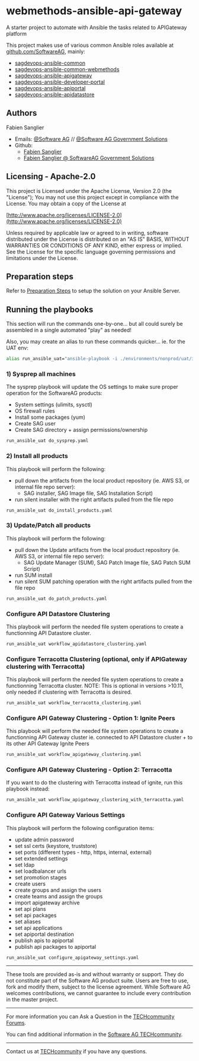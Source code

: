 webmethods-ansible-api-gateway
=========================================================================================================

A starter project to automate with Ansible the tasks related to APIGateway platform

This project makes use of various common Ansible roles available at [github.com/SoftwareAG](https://github.com/SoftwareAG), mainly:
- [sagdevops-ansible-common](https://github.com/SoftwareAG/sagdevops-ansible-common.git)
- [sagdevops-ansible-common-webmethods](https://github.com/SoftwareAG/sagdevops-ansible-common-webmethods.git)
- [sagdevops-ansible-apigateway](https://github.com/SoftwareAG/sagdevops-ansible-apigateway.git)
- [sagdevops-ansible-developer-portal](https://github.com/SoftwareAG/sagdevops-ansible-developer-portal.git)
- [sagdevops-ansible-apiportal](https://github.com/SoftwareAG/sagdevops-ansible-apiportal.git)
- [sagdevops-ansible-apidatastore](https://github.com/SoftwareAG/sagdevops-ansible-apidatastore.git)

Authors
--------------------------------------------

Fabien Sanglier
- Emails: [@Software AG](mailto:fabien.sanglier@softwareag.com) // [@Software AG Government Solutions](mailto:fabien.sanglier@softwareaggov.com)
- Github: 
  - [Fabien Sanglier](https://github.com/lanimall)
  - [Fabien Sanglier @ SoftwareAG Government Solutions](https://github.com/fabien-sanglier-saggs)

Licensing - Apache-2.0
--------------------------------------------

This project is Licensed under the Apache License, Version 2.0 (the "License");
You may not use this project except in compliance with the License.
You may obtain a copy of the License at

[http://www.apache.org/licenses/LICENSE-2.0](http://www.apache.org/licenses/LICENSE-2.0)

Unless required by applicable law or agreed to in writing, software
distributed under the License is distributed on an "AS IS" BASIS,
WITHOUT WARRANTIES OR CONDITIONS OF ANY KIND, either express or implied.
See the License for the specific language governing permissions and
limitations under the License.


Preparation steps
--------------------------------------------

Refer to [Preparation Steps](./README_Preps.md) to setup the solution on your Ansible Server.

Running the playbooks
--------------------------------------------

This section will run the commands one-by-one... but all could surely be assembled in a single automated "play" as needed!

Also, you may create an alias to run these commands quicker...
ie. for the UAT env:

```bash
alias run_ansible_uat="ansible-playbook -i ./environments/nonprod/uat/inventory --vault-password-file $HOME/ansible_pass
```

### 1) Sysprep all machines

The sysprep playbook will update the OS settings to make sure proper operation for the SoftwareAG products:

- System settings (ulimits, sysctl)
- OS firewall rules
- Install some packages (yum)
- Create SAG user
- Create SAG directory + assign permissions/ownership

```bash
run_ansible_uat do_sysprep.yaml
```

### 2) Install all products

This playbook will perform the following:

- pull down the artifacts from the local product repository (ie. AWS S3, or internal file repo server):
    - SAG installer, SAG Image file, SAG Installation Script) 
- run silent installer with the right artifacts pulled from the file repo

```bash
run_ansible_uat do_install_products.yaml
```

### 3) Update/Patch all products

This playbook will perform the following:

- pull down the Update artifacts from the local product repository (ie. AWS S3, or internal file repo server):
    - SAG Update Manager (SUM), SAG Patch Image file, SAG Patch SUM Script) 
- run SUM install
- run silent SUM patching operation with the right artifacts pulled from the file repo

```bash
run_ansible_uat do_patch_products.yaml
```

### Configure API Datastore Clustering

This playbook will perform the needed file system operations to create a functionning API Datastore cluster.

```bash
run_ansible_uat workflow_apidatastore_clustering.yaml
```

### Configure Terracotta Clustering (optional, only if APIGateway clustering with Terracotta)

This playbook will perform the needed file system operations to create a functionning Terracotta cluster.
NOTE: This is optional in versions >10.11, only needed if clustering with Terracotta is desired.

```bash
run_ansible_uat workflow_terracotta_clustering.yaml
```

### Configure API Gateway Clustering - Option 1: Ignite Peers

This playbook will perform the needed file system operations to create a functionning API Gateway cluster 
ie. connected to API Datastore cluster + to its other API Gateway Ignite Peers


```bash
run_ansible_uat workflow_apigateway_clustering.yaml
```

### Configure API Gateway Clustering - Option 2: Terracotta

If you want to do the clustering with Terracotta instead of ignite, run this playbook instead:

```bash
run_ansible_uat workflow_apigateway_clustering_with_terracotta.yaml
```

### Configure API Gateway Various Settings 

This playbook will perform the following configuration items:

- update admin password
- set ssl certs (keystore, truststore)
- set ports (different types - http, https, internal, external)
- set extended settings
- set ldap
- set loadbalancer urls
- set promotion stages
- create users
- create groups and assign the users
- create teams and assign the groups
- import apigateway archive
- set api plans
- set api packages
- set aliases
- set api applications
- set apiportal destination
- publish apis to apiportal
- publish api packages to apiportal


```bash
run_ansible_uat configure_apigateway_settings.yaml
```


______________________
These tools are provided as-is and without warranty or support. They do not constitute part of the Software AG product suite. Users are free to use, fork and modify them, subject to the license agreement. While Software AG welcomes contributions, we cannot guarantee to include every contribution in the master project.
_____________
For more information you can Ask a Question in the [TECHcommunity Forums](http://tech.forums.softwareag.com/techjforum/forums/list.page?product=webmethods).

You can find additional information in the [Software AG TECHcommunity](http://techcommunity.softwareag.com/home/-/product/name/webmethods).
_____________
Contact us at [TECHcommunity](mailto:technologycommunity@softwareag.com?subject=Github/SoftwareAG) if you have any questions.
